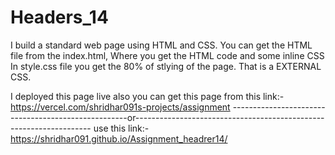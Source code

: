 # Headers_14

I build a standard web page using HTML and CSS. 
You can get the HTML file from the index.html, Where you get the HTML code and some inline CSS 
In style.css file you get the 80% of stlying of the page. That is a EXTERNAL CSS.

I deployed this page live also you can get this page from this link:- https://vercel.com/shridhar091s-projects/assignment 
----------------------------------------------------or-------------------------------------------------------------------
use this link:-https://shridhar091.github.io/Assignment_headrer14/
